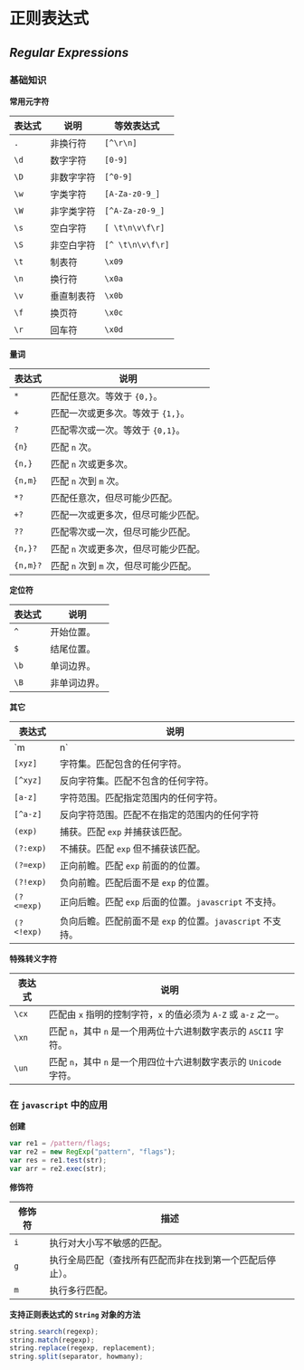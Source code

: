 # 正则表达式

## *Regular Expressions*

### 基础知识

**常用元字符**

表达式 | 说明 | 等效表达式
---- | ---- | ----
`.`  | 非换行符 | `[^\r\n]`
`\d` | 数字字符 | `[0-9]`
`\D` | 非数字字符 | `[^0-9]`
`\w` | 字类字符 | `[A-Za-z0-9_]`
`\W` | 非字类字符 | `[^A-Za-z0-9_]`
`\s` | 空白字符 | `[ \t\n\v\f\r]`
`\S` | 非空白字符 | `[^ \t\n\v\f\r]`
`\t` | 制表符 | `\x09`
`\n` | 换行符 | `\x0a`
`\v` | 垂直制表符 | `\x0b`
`\f` | 换页符 | `\x0c`
`\r` | 回车符 | `\x0d`

**量词**

表达式 | 说明
-------- | ----
`*`      | 匹配任意次。等效于 `{0,}`。
`+`      | 匹配一次或更多次。等效于 `{1,}`。
`?`      | 匹配零次或一次。等效于 `{0,1}`。
`{n}`    | 匹配 `n` 次。
`{n,}`   | 匹配 `n` 次或更多次。
`{n,m}`  | 匹配 `n` 次到 `m` 次。
`*?`     | 匹配任意次，但尽可能少匹配。
`+?`     | 匹配一次或更多次，但尽可能少匹配。
`??`     | 匹配零次或一次，但尽可能少匹配。
`{n,}?`  | 匹配 `n` 次或更多次，但尽可能少匹配。
`{n,m}?` | 匹配 `n` 次到 `m` 次，但尽可能少匹配。

**定位符**

表达式 | 说明
---- | ----
`^`  | 开始位置。
`$`  | 结尾位置。
`\b` | 单词边界。
`\B` | 非单词边界。

**其它**

表达式 | 说明
---------- | ----
`m|n`      | 分枝条件。将从左到右地测试每个条件。
`[xyz]`    | 字符集。匹配包含的任何字符。
`[^xyz]`   | 反向字符集。匹配不包含的任何字符。
`[a-z]`    | 字符范围。匹配指定范围内的任何字符。
`[^a-z]`   | 反向字符范围。匹配不在指定的范围内的任何字符
`(exp)`    | 捕获。匹配 `exp` 并捕获该匹配。
`(?:exp)`  | 不捕获。匹配 `exp` 但不捕获该匹配。
`(?=exp)`  | 正向前瞻。匹配 `exp` 前面的的位置。
`(?!exp)`  | 负向前瞻。匹配后面不是 `exp` 的位置。
`(?<=exp)` | 正向后瞻。匹配 `exp` 后面的位置。`javascript` 不支持。
`(?<!exp)` | 负向后瞻。匹配前面不是 `exp` 的位置。`javascript` 不支持。

**特殊转义字符**

表达式 | 说明
----- | ----
`\cx` | 匹配由 `x` 指明的控制字符，`x` 的值必须为 `A-Z` 或 `a-z` 之一。
`\xn` | 匹配 `n`，其中 `n` 是一个用两位十六进制数字表示的 `ASCII` 字符。
`\un` | 匹配 `n`，其中 `n` 是一个用四位十六进制数字表示的 `Unicode` 字符。

### 在 `javascript` 中的应用

**创建**

```javascript
var re1 = /pattern/flags;
var re2 = new RegExp("pattern", "flags");
var res = re1.test(str);
var arr = re2.exec(str);
```

**修饰符**

修饰符 | 描述
--- | ----
`i` | 执行对大小写不敏感的匹配。
`g` | 执行全局匹配（查找所有匹配而非在找到第一个匹配后停止）。
`m` | 执行多行匹配。

**支持正则表达式的 `String` 对象的方法**

```javascript
string.search(regexp);
string.match(regexp);
string.replace(regexp, replacement);
string.split(separator, howmany);
```
